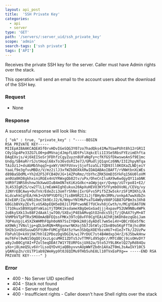 ```yaml
---
layout: api_post
title:  'SSH Private Key'
categories:
  - api
  - server
type: 'GET'
path: '/servers/:server_uid/ssh_private_key'
scope: 'admin'
search-tags: ['ssh private']
tags: ['API']
---
```


Receives the private SSH key for the server. Caller must have Admin rights over the stack.

This operation will send an email to the account users about the download of the SSH key.

### Request

* None

### Response

A successful response will look like this:

<code class="inline-code">{
	"ok" : true,
	"private_key" : "-----BEGIN RSA PRIVATE KEY-----
MIIEpAIBAAKCAQEA5f0rvHDvIGeSQG3Y07zo7hadQks41Mw7UaePUht8h12rGR1I
C0y1Gp4Pe33ZG7LO0+pdMVnajdJmpfLUDtPslXqkcEli1I3Se5RbsFYEzimEhfta
DAqEXvjs/4j6kEISoSr3FDhfzCgyZuyzn8UFaNgFy+cfKfGSfDkwswoAnSf9E1mc
Undg/SB4aRrrSJstHoql68xTo36vdsRI3e7J/GMudljQ1qnCz6NN/I3I2hpyNTqa
TAiOz1J+dsAbMb5hqq3+gxWY/VKFFUVxvjSjof5za5LiTQD93ll0KOXaZLNDjeiY
YaaLf9e3gfvuMBDz/V/mz2ilJ3xfWZbDOXkXRwIDAQABAoIBAFT/rVNWtbnXLWEs
d89BaSDdML+Yh2d2F5JFCB4DVJG+14ZPoRmz/tbYhcZRK5UmD3SYkFq156U0loVM
an0Ua8KO8gkhxiniRGEx4nUYRWxgQb82tv/uPx/OheCnIluAX9w6wdgyQY11abNK
VdR9f1NRS0shnw3kXwwUIuB4mON7eXiKzGdkc+aGWpjqxr/Qvmp/zU7rpo81+E2/
3L4S3IgR2S/cw2TlL1/mEaW4IghEukux20ApXuHEVO3KY5fFymbOVoNL/CEVq/vy
J2NYrEBCAwy+OuTnV/EdeZci3omTrShNnjIxrGFvs5Pif5Z3w5skrzSF1MIKh1/A
kLdcwhkCgYEA/Hk3+UV9PYUDfGj7isBH9R2IJiJjfBHyNn3RMs/onkpA7wwXdbZn
8JxE8P/Za/UNS19oC5k9EcJ2/6/NHpvYNlMkPsaTG4W0yV08PJGB87GPBm3s3Xh8
GBGibBVXyZEvfLvUSAbpEQH5eD8JilPDPcwoNE7fUCkvh8jCwth/n/MCgYEA6TON
l71OkuxSB9XUp8YxWiaiYjTDRK1ksdameXBgQeGxGadjjj4xpavP52UW9NBu4WPk
2oBkySXk13v88F2dAakljw7O0/SXEujP4EbAMvqGtO2ndcs55jT/jQhAX7tyM+AT
VhMPbVTpPTRx5MO8mAdBFEQssFMKx39TcQ8vFF0CgYEAiAIhRjbKDh8ezqGbiJam
7QP4uVpjL45XZkWHMhFQph0oN97SsIYQHk2A0jdyADdl7wm5ei4V+QBCrOEe5fNc
mX9Wkj7VNsljp+qDLbnRQN+RRgxnwrNKXoj5b7JbtWlyJIbnB9o5KgFfTAjhcdRH
5H2b1vn6USuuwD5FtUN+FUMCgYEAt5zYwn3SbQpXOEYbzxHU7+d1eZ+Tk/J2UzPw
FbPuhlD+kXVjhK7hhlE2PDozDgVDGIH/wi7PrDUC7st4B4Wdxp34rZ/6J5bwkHnw
muT6Fel9wN1SOgQOjXxzLgcuMHI1ZDTs5JvTTMFLd95gQr//MTCdBCj9isOHvDY7
a8yJxB0CgYAI+PZol5eqDDAt7W1Y7EURFGsjUX62a/5to5JY9L8KelQ27pRd84Qu
yXo+j8LmeQ5Lv6VrlLsoQYDvHjaQBbyvvnAUpWWfZbdn1AXaZT0mL3sAwIkY10C5
yQANspZn/cUiTP1ab92WeHyp9t0JEQIMu9THb5uhE8Ll10TVxEoPXg==
-----END RSA PRIVATE KEY-----"
}</code>

### Error

* 400 - No Server UID specified
* 404 - Stack not found
* 404 - Server not found
* 400 - Insufficient rights - Caller doesn't have Shell rights over the stack
